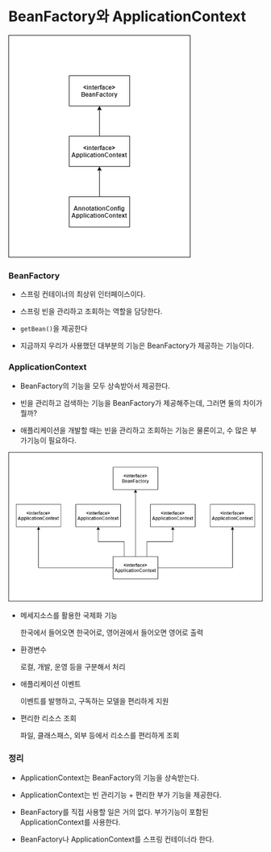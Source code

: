 # BeanFactory와 ApplicationContext

![chap28-1](./image/chap28-1.png)

### BeanFactory

- 스프링 컨테이너의 최상위 인터페이스이다.

- 스프링 빈을 관리하고 조회하는 역할을 담당한다.

- `getBean()`을 제공한다

- 지금까지 우리가 사용했던 대부분의 기능은 BeanFactory가 제공하는 기능이다.


### ApplicationContext

- BeanFactory의 기능을 모두 상속받아서 제공한다.

- 빈을 관리하고 검색하는 기능을 BeanFactory가 제공해주는데, 그러면 둘의 차이가 뭘까?

- 애플리케이션을 개발할 때는 빈을 관리하고 조회하는 기능은 물론이고, 수 많은 부가기능이 필요하다.

![chap28-2](./image/chap28-2.png)

- 메세지소스를 활용한 국제화 기능

    한국에서 들어오면 한국어로, 영어권에서 들어오면 영어로 출력

- 환경변수

    로컬, 개발, 운영 등을 구분해서 처리

- 애플리케이션 이벤트

    이벤트를 발행하고, 구독하는 모델을 편리하게 지원

- 편리한 리소스 조회

    파일, 클래스패스, 외부 등에서 리소스를 편리하게 조회


### 정리

- ApplicationContext는 BeanFactory의 기능을 상속받는다.

- ApplicationContext는 빈 관리기능 + 편리한 부가 기능을 제공한다.

- BeanFactory를 직접 사용할 일은 거의 없다. 부가기능이 포함된 ApplicationContext를 사용한다.

- BeanFactory나 ApplicationContext를 스프링 컨테이너라 한다.